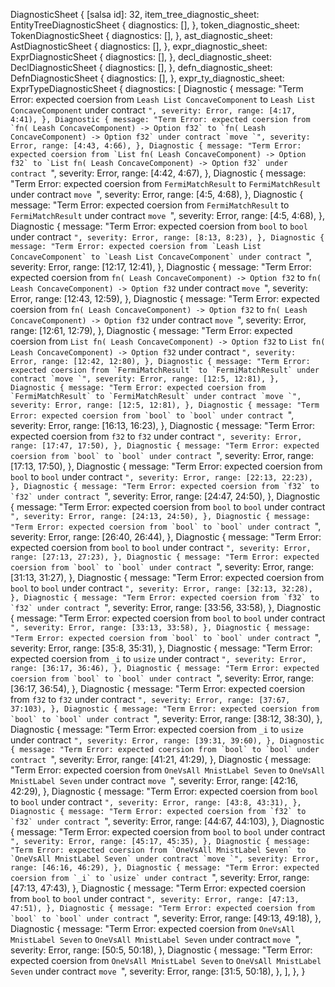 DiagnosticSheet {
    [salsa id]: 32,
    item_tree_diagnostic_sheet: EntityTreeDiagnosticSheet {
        diagnostics: [],
    },
    token_diagnostic_sheet: TokenDiagnosticSheet {
        diagnostics: [],
    },
    ast_diagnostic_sheet: AstDiagnosticSheet {
        diagnostics: [],
    },
    expr_diagnostic_sheet: ExprDiagnosticSheet {
        diagnostics: [],
    },
    decl_diagnostic_sheet: DeclDiagnosticSheet {
        diagnostics: [],
    },
    defn_diagnostic_sheet: DefnDiagnosticSheet {
        diagnostics: [],
    },
    expr_ty_diagnostic_sheet: ExprTypeDiagnosticSheet {
        diagnostics: [
            Diagnostic {
                message: "Term Error: expected coersion from `Leash List ConcaveComponent` to `Leash List ConcaveComponent` under contract ``",
                severity: Error,
                range: [4:17, 4:41),
            },
            Diagnostic {
                message: "Term Error: expected coersion from `fn( Leash ConcaveComponent) -> Option f32` to `fn( Leash ConcaveComponent) -> Option f32` under contract `move `",
                severity: Error,
                range: [4:43, 4:66),
            },
            Diagnostic {
                message: "Term Error: expected coersion from `List fn( Leash ConcaveComponent) -> Option f32` to `List fn( Leash ConcaveComponent) -> Option f32` under contract ``",
                severity: Error,
                range: [4:42, 4:67),
            },
            Diagnostic {
                message: "Term Error: expected coersion from `FermiMatchResult` to `FermiMatchResult` under contract `move `",
                severity: Error,
                range: [4:5, 4:68),
            },
            Diagnostic {
                message: "Term Error: expected coersion from `FermiMatchResult` to `FermiMatchResult` under contract `move `",
                severity: Error,
                range: [4:5, 4:68),
            },
            Diagnostic {
                message: "Term Error: expected coersion from `bool` to `bool` under contract ``",
                severity: Error,
                range: [8:13, 8:23),
            },
            Diagnostic {
                message: "Term Error: expected coersion from `Leash List ConcaveComponent` to `Leash List ConcaveComponent` under contract ``",
                severity: Error,
                range: [12:17, 12:41),
            },
            Diagnostic {
                message: "Term Error: expected coersion from `fn( Leash ConcaveComponent) -> Option f32` to `fn( Leash ConcaveComponent) -> Option f32` under contract `move `",
                severity: Error,
                range: [12:43, 12:59),
            },
            Diagnostic {
                message: "Term Error: expected coersion from `fn( Leash ConcaveComponent) -> Option f32` to `fn( Leash ConcaveComponent) -> Option f32` under contract `move `",
                severity: Error,
                range: [12:61, 12:79),
            },
            Diagnostic {
                message: "Term Error: expected coersion from `List fn( Leash ConcaveComponent) -> Option f32` to `List fn( Leash ConcaveComponent) -> Option f32` under contract ``",
                severity: Error,
                range: [12:42, 12:80),
            },
            Diagnostic {
                message: "Term Error: expected coersion from `FermiMatchResult` to `FermiMatchResult` under contract `move `",
                severity: Error,
                range: [12:5, 12:81),
            },
            Diagnostic {
                message: "Term Error: expected coersion from `FermiMatchResult` to `FermiMatchResult` under contract `move `",
                severity: Error,
                range: [12:5, 12:81),
            },
            Diagnostic {
                message: "Term Error: expected coersion from `bool` to `bool` under contract ``",
                severity: Error,
                range: [16:13, 16:23),
            },
            Diagnostic {
                message: "Term Error: expected coersion from `f32` to `f32` under contract ``",
                severity: Error,
                range: [17:47, 17:50),
            },
            Diagnostic {
                message: "Term Error: expected coersion from `bool` to `bool` under contract ``",
                severity: Error,
                range: [17:13, 17:50),
            },
            Diagnostic {
                message: "Term Error: expected coersion from `bool` to `bool` under contract ``",
                severity: Error,
                range: [22:13, 22:23),
            },
            Diagnostic {
                message: "Term Error: expected coersion from `f32` to `f32` under contract ``",
                severity: Error,
                range: [24:47, 24:50),
            },
            Diagnostic {
                message: "Term Error: expected coersion from `bool` to `bool` under contract ``",
                severity: Error,
                range: [24:13, 24:50),
            },
            Diagnostic {
                message: "Term Error: expected coersion from `bool` to `bool` under contract ``",
                severity: Error,
                range: [26:40, 26:44),
            },
            Diagnostic {
                message: "Term Error: expected coersion from `bool` to `bool` under contract ``",
                severity: Error,
                range: [27:13, 27:23),
            },
            Diagnostic {
                message: "Term Error: expected coersion from `bool` to `bool` under contract ``",
                severity: Error,
                range: [31:13, 31:27),
            },
            Diagnostic {
                message: "Term Error: expected coersion from `bool` to `bool` under contract ``",
                severity: Error,
                range: [32:13, 32:28),
            },
            Diagnostic {
                message: "Term Error: expected coersion from `f32` to `f32` under contract ``",
                severity: Error,
                range: [33:56, 33:58),
            },
            Diagnostic {
                message: "Term Error: expected coersion from `bool` to `bool` under contract ``",
                severity: Error,
                range: [33:13, 33:58),
            },
            Diagnostic {
                message: "Term Error: expected coersion from `bool` to `bool` under contract ``",
                severity: Error,
                range: [35:8, 35:31),
            },
            Diagnostic {
                message: "Term Error: expected coersion from `_i` to `usize` under contract ``",
                severity: Error,
                range: [36:17, 36:46),
            },
            Diagnostic {
                message: "Term Error: expected coersion from `bool` to `bool` under contract ``",
                severity: Error,
                range: [36:17, 36:54),
            },
            Diagnostic {
                message: "Term Error: expected coersion from `f32` to `f32` under contract ``",
                severity: Error,
                range: [37:67, 37:103),
            },
            Diagnostic {
                message: "Term Error: expected coersion from `bool` to `bool` under contract ``",
                severity: Error,
                range: [38:12, 38:30),
            },
            Diagnostic {
                message: "Term Error: expected coersion from `_i` to `usize` under contract ``",
                severity: Error,
                range: [39:31, 39:60),
            },
            Diagnostic {
                message: "Term Error: expected coersion from `bool` to `bool` under contract ``",
                severity: Error,
                range: [41:21, 41:29),
            },
            Diagnostic {
                message: "Term Error: expected coersion from `OneVsAll MnistLabel Seven` to `OneVsAll MnistLabel Seven` under contract `move `",
                severity: Error,
                range: [42:16, 42:29),
            },
            Diagnostic {
                message: "Term Error: expected coersion from `bool` to `bool` under contract ``",
                severity: Error,
                range: [43:8, 43:31),
            },
            Diagnostic {
                message: "Term Error: expected coersion from `f32` to `f32` under contract ``",
                severity: Error,
                range: [44:67, 44:103),
            },
            Diagnostic {
                message: "Term Error: expected coersion from `bool` to `bool` under contract ``",
                severity: Error,
                range: [45:17, 45:35),
            },
            Diagnostic {
                message: "Term Error: expected coersion from `OneVsAll MnistLabel Seven` to `OneVsAll MnistLabel Seven` under contract `move `",
                severity: Error,
                range: [46:16, 46:29),
            },
            Diagnostic {
                message: "Term Error: expected coersion from `_i` to `usize` under contract ``",
                severity: Error,
                range: [47:13, 47:43),
            },
            Diagnostic {
                message: "Term Error: expected coersion from `bool` to `bool` under contract ``",
                severity: Error,
                range: [47:13, 47:51),
            },
            Diagnostic {
                message: "Term Error: expected coersion from `bool` to `bool` under contract ``",
                severity: Error,
                range: [49:13, 49:18),
            },
            Diagnostic {
                message: "Term Error: expected coersion from `OneVsAll MnistLabel Seven` to `OneVsAll MnistLabel Seven` under contract `move `",
                severity: Error,
                range: [50:5, 50:18),
            },
            Diagnostic {
                message: "Term Error: expected coersion from `OneVsAll MnistLabel Seven` to `OneVsAll MnistLabel Seven` under contract `move `",
                severity: Error,
                range: [31:5, 50:18),
            },
        ],
    },
}